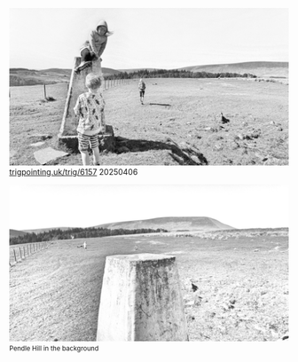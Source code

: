 ![](images/PXL_20250406_104455021_stangtopmoor.jpg)
[trigpointing.uk/trig/6157](https://trigpointing.uk/trig/6157)
20250406

![](images/PXL_20250406_104542819_stangtopmoor.jpg)
<small>Pendle Hill in the background</small>